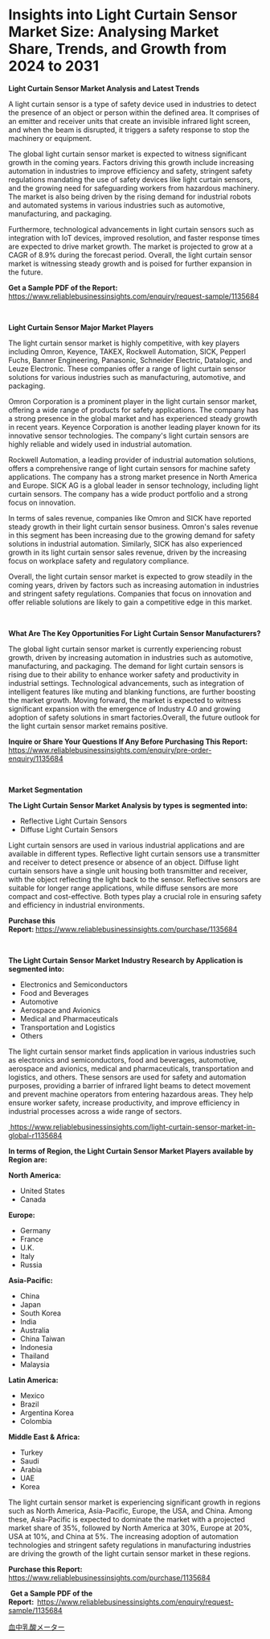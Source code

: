 <p><h1>Insights into Light Curtain Sensor Market Size: Analysing Market Share, Trends, and Growth from 2024 to 2031</h1></p><p><strong>Light Curtain Sensor Market Analysis and Latest Trends</strong></p>
<p><p>A light curtain sensor is a type of safety device used in industries to detect the presence of an object or person within the defined area. It comprises of an emitter and receiver units that create an invisible infrared light screen, and when the beam is disrupted, it triggers a safety response to stop the machinery or equipment.</p><p>The global light curtain sensor market is expected to witness significant growth in the coming years. Factors driving this growth include increasing automation in industries to improve efficiency and safety, stringent safety regulations mandating the use of safety devices like light curtain sensors, and the growing need for safeguarding workers from hazardous machinery. The market is also being driven by the rising demand for industrial robots and automated systems in various industries such as automotive, manufacturing, and packaging.</p><p>Furthermore, technological advancements in light curtain sensors such as integration with IoT devices, improved resolution, and faster response times are expected to drive market growth. The market is projected to grow at a CAGR of 8.9% during the forecast period. Overall, the light curtain sensor market is witnessing steady growth and is poised for further expansion in the future.</p></p>
<p><strong>Get a Sample PDF of the Report:&nbsp;</strong> <a href="https://www.reliablebusinessinsights.com/enquiry/request-sample/1135684">https://www.reliablebusinessinsights.com/enquiry/request-sample/1135684</a></p>
<p>&nbsp;</p>
<p><strong>Light Curtain Sensor Major Market Players</strong></p>
<p><p>The light curtain sensor market is highly competitive, with key players including Omron, Keyence, TAKEX, Rockwell Automation, SICK, Pepperl Fuchs, Banner Engineering, Panasonic, Schneider Electric, Datalogic, and Leuze Electronic. These companies offer a range of light curtain sensor solutions for various industries such as manufacturing, automotive, and packaging.</p><p>Omron Corporation is a prominent player in the light curtain sensor market, offering a wide range of products for safety applications. The company has a strong presence in the global market and has experienced steady growth in recent years. Keyence Corporation is another leading player known for its innovative sensor technologies. The company's light curtain sensors are highly reliable and widely used in industrial automation.</p><p>Rockwell Automation, a leading provider of industrial automation solutions, offers a comprehensive range of light curtain sensors for machine safety applications. The company has a strong market presence in North America and Europe. SICK AG is a global leader in sensor technology, including light curtain sensors. The company has a wide product portfolio and a strong focus on innovation.</p><p>In terms of sales revenue, companies like Omron and SICK have reported steady growth in their light curtain sensor business. Omron's sales revenue in this segment has been increasing due to the growing demand for safety solutions in industrial automation. Similarly, SICK has also experienced growth in its light curtain sensor sales revenue, driven by the increasing focus on workplace safety and regulatory compliance.</p><p>Overall, the light curtain sensor market is expected to grow steadily in the coming years, driven by factors such as increasing automation in industries and stringent safety regulations. Companies that focus on innovation and offer reliable solutions are likely to gain a competitive edge in this market.</p></p>
<p>&nbsp;</p>
<p><strong>What Are The Key Opportunities For Light Curtain Sensor Manufacturers?</strong></p>
<p><p>The global light curtain sensor market is currently experiencing robust growth, driven by increasing automation in industries such as automotive, manufacturing, and packaging. The demand for light curtain sensors is rising due to their ability to enhance worker safety and productivity in industrial settings. Technological advancements, such as integration of intelligent features like muting and blanking functions, are further boosting the market growth. Moving forward, the market is expected to witness significant expansion with the emergence of Industry 4.0 and growing adoption of safety solutions in smart factories.Overall, the future outlook for the light curtain sensor market remains positive.</p></p>
<p><strong>Inquire or Share Your Questions If Any Before Purchasing This Report:</strong> <a href="https://www.reliablebusinessinsights.com/enquiry/pre-order-enquiry/1135684">https://www.reliablebusinessinsights.com/enquiry/pre-order-enquiry/1135684</a></p>
<p>&nbsp;</p>
<p><strong>Market Segmentation</strong></p>
<p><strong>The Light Curtain Sensor Market Analysis by types is segmented into:</strong></p>
<p><ul><li>Reflective Light Curtain Sensors</li><li>Diffuse Light Curtain Sensors</li></ul></p>
<p><p>Light curtain sensors are used in various industrial applications and are available in different types. Reflective light curtain sensors use a transmitter and receiver to detect presence or absence of an object. Diffuse light curtain sensors have a single unit housing both transmitter and receiver, with the object reflecting the light back to the sensor. Reflective sensors are suitable for longer range applications, while diffuse sensors are more compact and cost-effective. Both types play a crucial role in ensuring safety and efficiency in industrial environments.</p></p>
<p><strong>Purchase this Report:&nbsp;</strong><a href="https://www.reliablebusinessinsights.com/purchase/1135684">https://www.reliablebusinessinsights.com/purchase/1135684</a></p>
<p>&nbsp;</p>
<p><strong>The Light Curtain Sensor Market Industry Research by Application is segmented into:</strong></p>
<p><ul><li>Electronics and Semiconductors</li><li>Food and Beverages</li><li>Automotive</li><li>Aerospace and Avionics</li><li>Medical and Pharmaceuticals</li><li>Transportation and Logistics</li><li>Others</li></ul></p>
<p><p>The light curtain sensor market finds application in various industries such as electronics and semiconductors, food and beverages, automotive, aerospace and avionics, medical and pharmaceuticals, transportation and logistics, and others. These sensors are used for safety and automation purposes, providing a barrier of infrared light beams to detect movement and prevent machine operators from entering hazardous areas. They help ensure worker safety, increase productivity, and improve efficiency in industrial processes across a wide range of sectors.</p></p>
<p><a href="https://www.reliablebusinessinsights.com/light-curtain-sensor-market-in-global-r1135684">&nbsp;https://www.reliablebusinessinsights.com/light-curtain-sensor-market-in-global-r1135684</a></p>
<p><strong>In terms of Region, the Light Curtain Sensor Market Players available by Region are:</strong></p>
<p>
    <p> <strong> North America: </strong>
        <ul>
            <li>United States</li>
            <li>Canada</li>
        </ul>
        </p> 
    <p> <strong> Europe: </strong>
        <ul>
            <li>Germany</li>
            <li>France</li>
            <li>U.K.</li>
            <li>Italy</li>
            <li>Russia</li>
        </ul>
        </p> 
    <p> <strong> Asia-Pacific: </strong>
        <ul>
            <li>China</li>
            <li>Japan</li>
            <li>South Korea</li>
            <li>India</li>
            <li>Australia</li>
            <li>China Taiwan</li>
            <li>Indonesia</li>
            <li>Thailand</li>
            <li>Malaysia</li>
        </ul>
        </p> 
    <p> <strong> Latin America: </strong>
        <ul>
            <li>Mexico</li>
            <li>Brazil</li>
            <li>Argentina Korea</li>
            <li>Colombia</li>
        </ul>
        </p> 
    <p> <strong> Middle East & Africa: </strong>
        <ul>
            <li>Turkey</li>
            <li>Saudi</li>
            <li>Arabia</li>
            <li>UAE</li>
            <li>Korea</li>
        </ul>
    </p>
    </p>
<p><p>The light curtain sensor market is experiencing significant growth in regions such as North America, Asia-Pacific, Europe, the USA, and China. Among these, Asia-Pacific is expected to dominate the market with a projected market share of 35%, followed by North America at 30%, Europe at 20%, USA at 10%, and China at 5%. The increasing adoption of automation technologies and stringent safety regulations in manufacturing industries are driving the growth of the light curtain sensor market in these regions.</p></p>
<p><strong>Purchase this Report: </strong><a href="https://www.reliablebusinessinsights.com/purchase/1135684">https://www.reliablebusinessinsights.com/purchase/1135684</a></p>
<p>&nbsp;<strong>Get a Sample PDF of the Report:&nbsp;&nbsp;</strong><a href="https://www.reliablebusinessinsights.com/enquiry/request-sample/1135684">https://www.reliablebusinessinsights.com/enquiry/request-sample/1135684</a></p>
<p><strong></strong></p>
<p><p><a href="https://medium.com/@byroalenzuela76845/%E8%A1%80%E6%B6%B2%E4%B9%B3%E9%85%B8%E3%83%A1%E3%83%BC%E3%82%BF%E3%83%BC%E5%B8%82%E5%A0%B4%E5%B1%95%E6%9C%9B-%E5%AE%8C%E5%85%A8%E3%81%AA%E6%A5%AD%E7%95%8C%E5%88%86%E6%9E%90-2024%E5%B9%B4%E3%81%8B%E3%82%892031%E5%B9%B4%E3%81%BE%E3%81%A7-231430d47f48">血中乳酸メーター</a></p></p>